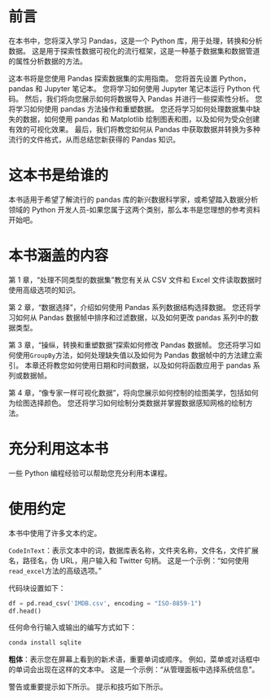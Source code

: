# 前言

在本书中，您将深入学习 Pandas，这是一个  Python 库，用于处理，转换和分析数据。 这是用于探索性数据可视化的流行框架，这是一种基于数据集和数据管道的属性分析数据的方法。

这本书将是您使用 Pandas 探索数据集的实用指南。 您将首先设置 Python，pandas 和 Jupyter 笔记本。 您将学习如何使用 Jupyter 笔记本运行 Python 代码。 然后，我们将向您展示如何将数据导入 Pandas 并进行一些探索性分析。 您将学习如何使用 pandas 方法操作和重塑数据。 您还将学习如何处理数据集中缺失的数据，如何使用 pandas 和 Matplotlib 绘制图表和图，以及如何为受众创建有效的可视化效果。 最后，我们将教您如何从 Pandas 中获取数据并转换为多种流行的文件格式，从而总结您新获得的 Pandas 知识。

# 这本书是给谁的

本书适用于希望了解流行的 pandas 库的新兴数据科学家，或希望踏入数据分析领域的 Python 开发人员-如果您属于这两个类别，那么本书是您理想的参考资料 开始吧。

# 本书涵盖的内容

第 1 章，“处理不同类型的数据集”教您有关从 CSV 文件和 Excel 文件读取数据时使用高级选项的知识。

第 2 章，“数据选择”，介绍如何使用 Pandas 系列数据结构选择数据。 您还将学习如何从 Pandas 数据帧中排序和过滤数据，以及如何更改 pandas 系列中的数据类型。

第 3 章，“操纵，转换和重塑数据”探索如何修改 Pandas 数据帧。 您还将学习如何使用`GroupBy`方法，如何处理缺失值以及如何为 Pandas 数据帧中的方法建立索引。 本章还将教您如何使用日期和时间数据，以及如何将函数应用于 pandas 系列或数据帧。

第 4 章，“像专家一样可视化数据”，将向您展示如何控制的绘图美学，包括如何为绘图选择颜色。 您还将学习如何绘制分类数据并掌握数据感知网格的绘制方法。

# 充分利用这本书

一些 Python 编程经验可以帮助您充分利用本课程。

# 使用约定

本书中使用了许多文本约定。

`CodeInText`：表示文本中的词，数据库表名称，文件夹名称，文件名，文件扩展名，路径名，伪 URL，用户输入和 Twitter 句柄。 这是一个示例：“如何使用`read_excel`方法的高级选项。”

代码块设置如下：

```py
df = pd.read_csv('IMDB.csv', encoding = "ISO-8859-1")
df.head()
```

任何命令行输入或输出的编写方式如下：

```py
conda install sqlite
```

**粗体**：表示您在屏幕上看到的新术语，重要单词或顺序。 例如，菜单或对话框中的单词会出现在这样的文本中。 这是一个示例：“从管理面板中选择系统信息”。

警告或重要提示如下所示。 提示和技巧如下所示。